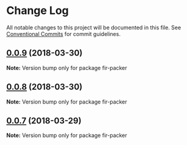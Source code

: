 # Change Log

All notable changes to this project will be documented in this file.
See [Conventional Commits](https://conventionalcommits.org) for commit guidelines.

<a name="0.0.9"></a>
## [0.0.9](https://github.com/fjc0k/fir-ui/compare/fir-packer@0.0.8...fir-packer@0.0.9) (2018-03-30)




**Note:** Version bump only for package fir-packer

<a name="0.0.8"></a>
## [0.0.8](https://github.com/fjc0k/fir-ui/compare/fir-packer@0.0.7...fir-packer@0.0.8) (2018-03-30)




**Note:** Version bump only for package fir-packer

<a name="0.0.7"></a>
## [0.0.7](https://github.com/fjc0k/fir-ui/compare/fir-packer@0.0.6...fir-packer@0.0.7) (2018-03-29)




**Note:** Version bump only for package fir-packer
